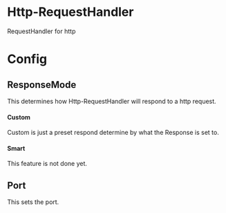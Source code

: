 # Http-RequestHandler
RequestHandler for http

# Config
## ResponseMode
This determines how Http-RequestHandler will respond to a http request.
#### Custom
Custom is just a preset respond determine by what the Response is set to.
#### Smart
This feature is not done yet.
## Port
This sets the port.
